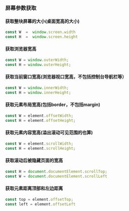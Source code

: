 ### 屏幕参数获取

#### 获取整块屏幕的大小(桌面宽高的大小)

```js
const W  =  window.screen.width 
const H  =  window.screen.height
```

#### 获取浏览器宽高

```js
const W = window.outerWidth;
const H = window.outerHeight;
```

#### 获取当前窗口宽高(浏览器视口宽高，不包括控制台导航栏等）

```js
const W = window.innerWidth;
const H = window.innerHeight;
```

#### 获取元素布局宽高(包括border，不包括margin)

```js
const W = element.offsetWidth;
const H = element.offsetHeight;
```

#### 获取元素内容宽高(溢出滚动可见范围的也算)

```js
const W = element.scrollWidth;
const H = element.scrollHeight;
```

#### 获取滚动后被隐藏页面的宽高

```js
const H = document.documentElement.scrollTop;
const W = document.documentElement.scrollLeft
```

#### 获取元素距离顶部和左边距离

```js
const top = element.offsetTop;
const left = element.offsetLeft
```

